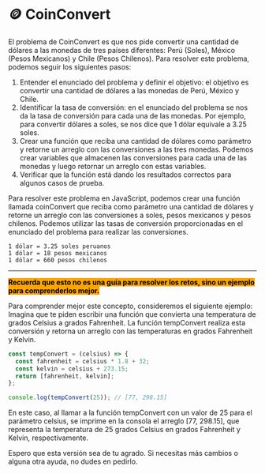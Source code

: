# 🪙 CoinConvert

El problema de CoinConvert es que nos pide convertir una cantidad de dólares a las monedas de tres países diferentes: Perú (Soles), México (Pesos Mexicanos) y Chile (Pesos Chilenos). Para resolver este problema, podemos seguir los siguientes pasos:

1. Entender el enunciado del problema y definir el objetivo: el objetivo es convertir una cantidad de dólares a las monedas de Perú, México y Chile.
2. Identificar la tasa de conversión: en el enunciado del problema se nos da la tasa de conversión para cada una de las monedas. Por ejemplo, para convertir dólares a soles, se nos dice que 1 dólar equivale a 3.25 soles.
3. Crear una función que reciba una cantidad de dólares como parámetro y retorne un arreglo con las conversiones a las tres monedas. Podemos crear variables que almacenen las conversiones para cada una de las monedas y luego retornar un arreglo con estas variables.
4. Verificar que la función está dando los resultados correctos para algunos casos de prueba.

Para resolver este problema en JavaScript, podemos crear una función llamada coinConvert que reciba como parámetro una cantidad de dólares y retorne un arreglo con las conversiones a soles, pesos mexicanos y pesos chilenos. Podemos utilizar las tasas de conversión proporcionadas en el enunciado del problema para realizar las conversiones.

```
1 dólar = 3.25 soles peruanos
1 dólar = 18 pesos mexicanos
1 dólar = 660 pesos chilenos
```

***

<mark style="background-color:orange;">**Recuerda que esto no es una guía para resolver los retos, sino un ejemplo para comprenderlos mejor.**</mark>

Para comprender mejor este concepto, consideremos el siguiente ejemplo: Imagina que te piden escribir una función que convierta una temperatura de grados Celsius a grados Fahrenheit. La función tempConvert realiza esta conversión y retorna un arreglo con las temperaturas en grados Fahrenheit y Kelvin.

```javascript
const tempConvert = (celsius) => {
  const fahrenheit = celsius * 1.8 + 32;
  const kelvin = celsius + 273.15;
  return [fahrenheit, kelvin];
};

console.log(tempConvert(25)); // [77, 298.15]
```

En este caso, al llamar a la función tempConvert con un valor de 25 para el parámetro celsius, se imprime en la consola el arreglo \[77, 298.15], que representa la temperatura de 25 grados Celsius en grados Fahrenheit y Kelvin, respectivamente.

Espero que esta versión sea de tu agrado. Si necesitas más cambios o alguna otra ayuda, no dudes en pedirlo.
